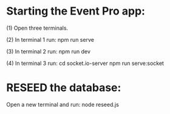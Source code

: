 # Starting the Event Pro app:

(1) Open three terminals.

(2) In terminal 1 run:
npm run serve

(3) In terminal 2 run:
npm run dev

(4) In terminal 3 run:
cd socket.io-server
npm run serve:socket

# RESEED the database: 
Open a new terminal and run:
node reseed.js
